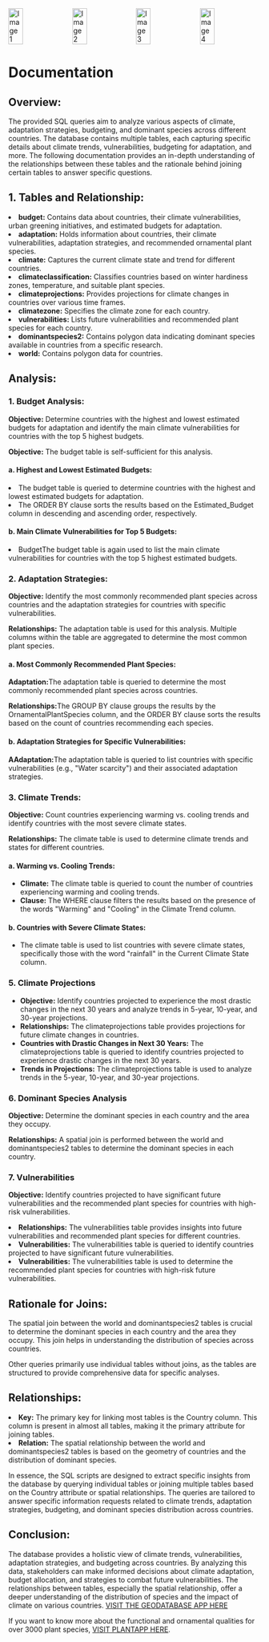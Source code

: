 <!DOCTYPE html>
<html>

<body>

<div style="display: flex; justify-content: space-between;">
    <img src="https://agro-nl.nl/wp-content/uploads/2019/04/trees-bareroot-e1557303577410.jpg" alt="Image 1" style="width: 24%; margin-right: 1%;">
    <img src="https://agro-nl.nl/wp-content/uploads/2019/04/shrubs-p9-min-e1557303401583.jpg" alt="Image 2" style="width: 24%; margin-right: 1%;">
    <img src="https://agro-nl.nl/wp-content/uploads/2019/04/shrubs-full-ground-min-e1557303444131.jpg" alt="Image 3" style="width: 24%; margin-right: 1%;">
    <img src="https://agro-nl.nl/wp-content/uploads/2019/04/trees-open-ground-e1557303524105.jpg" alt="Image 4" style="width: 24%;">
</div>

<h1>Documentation</h1>

<h2>Overview:</h2>
    <p>The provided SQL queries aim to analyze various aspects of climate, adaptation strategies, budgeting, and dominant species across different countries. The database contains multiple tables, each capturing specific details about climate trends, vulnerabilities, budgeting for adaptation, and more. The following documentation provides an in-depth understanding of the relationships between these tables and the rationale behind joining certain tables to answer specific questions.</p>

<h2>1. Tables and Relationship:</h2>
        <li><strong>budget:</strong> Contains data about countries, their climate vulnerabilities, urban greening initiatives, and estimated budgets for adaptation.</li>
        <li><strong>adaptation:</strong> Holds information about countries, their climate vulnerabilities, adaptation strategies, and recommended ornamental plant species.</li>
        <li><strong>climate:</strong> Captures the current climate state and trend for different countries.</li>
        <li><strong>climateclassification:</strong> Classifies countries based on winter hardiness zones, temperature, and suitable plant species.</li>
        <li><strong>climateprojections:</strong> Provides projections for climate changes in countries over various time frames.</li>
        <li><strong>climatezone:</strong> Specifies the climate zone for each country.</li>
        <li><strong>vulnerabilities:</strong> Lists future vulnerabilities and recommended plant species for each country.</li>
        <li><strong>dominantspecies2:</strong> Contains polygon data indicating dominant species available in countries from a specific research.</li>
        <li><strong>world:</strong> Contains polygon data for countries.</li>

<h2>Analysis:</h2>

<h3>1. Budget Analysis:</h3>
    <p><strong>Objective:</strong> Determine countries with the highest and lowest estimated budgets for adaptation and identify the main climate vulnerabilities for countries with the top 5 highest budgets.</p>
     <p><strong>Objective:</strong> The budget table is self-sufficient for this analysis.</p>

<h4>a. Highest and Lowest Estimated Budgets:</h4>
    <li><strong></strong>The budget table is queried to determine countries with the highest and lowest estimated budgets for adaptation. </li>
    <li><strong></strong>The ORDER BY clause sorts the results based on the Estimated_Budget column in descending and ascending order, respectively. </li>

<h4>b. Main Climate Vulnerabilities for Top 5 Budgets:</h4>
    <li>Budget<strong></strong>The budget table is again used to list the main climate vulnerabilities for countries with the top 5 highest estimated budgets.</li>

<h3>2. Adaptation Strategies:</h3>
    <p><strong>Objective:</strong> Identify the most commonly recommended plant species across countries and the adaptation strategies for countries with specific vulnerabilities.</p>
    <p><strong>Relationships:</strong> The adaptation table is used for this analysis. Multiple columns within the table are aggregated to determine the most common plant species.</p>

<h4>a. Most Commonly Recommended Plant Species:</h4>
    <p><strong>Adaptation:</strong>The adaptation table is queried to determine the most commonly recommended plant species across countries.</p>
    <p><strong>Relationships:</strong>The GROUP BY clause groups the results by the OrnamentalPlantSpecies column, and the ORDER BY clause sorts the results based on the count of countries recommending each species.</p>

<h4>b. Adaptation Strategies for Specific Vulnerabilities:</h4>
    <p><strong>AAdaptation:</strong>The adaptation table is queried to list countries with specific vulnerabilities (e.g., "Water scarcity") and their associated adaptation strategies.</p>

<h3>3. Climate Trends:</h3>
    <p><strong>Objective:</strong> Count countries experiencing warming vs. cooling trends and identify countries with the most severe climate states.</p>
    <p><strong>Relationships:</strong> The climate table is used to determine climate trends and states for different countries.</p>

<h4>a. Warming vs. Cooling Trends:</h4>
<ul>
    <li>
        <strong>Climate:</strong> The climate table is queried to count the number of countries experiencing warming and cooling trends.
    </li>
    <li>
        <strong>Clause:</strong> The WHERE clause filters the results based on the presence of the words "Warming" and "Cooling" in the Climate Trend column.
    </li>
</ul>

<h4>b. Countries with Severe Climate States:</h4>
<ul>
    <li>
        The climate table is used to list countries with severe climate states, specifically those with the word "rainfall" in the Current Climate State column.
    </li>
</ul>

<h3>5. Climate Projections</h3>
<ul>
    <li>
        <strong>Objective:</strong> Identify countries projected to experience the most drastic changes in the next 30 years and analyze trends in 5-year, 10-year, and 30-year projections.
    </li>
    <li>
        <strong>Relationships:</strong> The climateprojections table provides projections for future climate changes in countries.
    </li>
    <li>
        <strong>Countries with Drastic Changes in Next 30 Years:</strong> The climateprojections table is queried to identify countries projected to experience drastic changes in the next 30 years.
    </li>
    <li>
        <strong>Trends in Projections:</strong> The climateprojections table is used to analyze trends in the 5-year, 10-year, and 30-year projections.
    </li>
</ul>


<h3>6. Dominant Species Analysis</h3>
    <p><b>Objective:</b> Determine the dominant species in each country and the area they occupy.</p>
    <p><b>Relationships:</b> A spatial join is performed between the world and dominantspecies2 tables to determine the dominant species in each country.</p>

<h3>7. Vulnerabilities</h3>
    <p><b>Objective:</b> Identify countries projected to have significant future vulnerabilities and the recommended plant species for countries with high-risk vulnerabilities.</p>
    <li><strong></strong><b>Relationships:</b> The vulnerabilities table provides insights into future vulnerabilities and recommended plant species for different countries.</li>
    <li><strong></strong><b>Vulnerabilities:</b> The vulnerabilities table is queried to identify countries projected to have significant future vulnerabilities.</li>
    <li><strong></strong><b>Vulnerabilities:</b> The vulnerabilities table is used to determine the recommended plant species for countries with high-risk future vulnerabilities.</li>

<h2>Rationale for Joins:</h2>
    <p>The spatial join between the world and dominantspecies2 tables is crucial to determine the dominant species in each country and the area they occupy. This join helps in understanding the distribution of species across countries.</p>
    <p>Other queries primarily use individual tables without joins, as the tables are structured to provide comprehensive data for specific analyses.</p>

<h2>Relationships:</h2>
<li><strong>Key:</strong> The primary key for linking most tables is the Country column. This column is present in almost all tables, making it the primary attribute for joining tables.</li>
        <li><strong>Relation:</strong> The spatial relationship between the world and dominantspecies2 tables is based on the geometry of countries and the distribution of dominant species.</li>


<p>In essence, the SQL scripts are designed to extract specific insights from the database by querying individual tables or joining multiple tables based on the Country attribute or spatial relationships. The queries are tailored to answer specific information requests related to climate trends, adaptation strategies, budgeting, and dominant species distribution across countries.</p>

<h2>Conclusion:</h2>
    <p>The database provides a holistic view of climate trends, vulnerabilities, adaptation strategies, and budgeting across countries. By analyzing this data, stakeholders can make informed decisions about climate adaptation, budget allocation, and strategies to combat future vulnerabilities. The relationships between tables, especially the spatial relationship, offer a deeper understanding of the distribution of species and the impact of climate on various countries. <a href="https://climate-assessment-agro-nl.streamlit.app/">VISIT THE GEODATABASE APP HERE</a></p>

<p>If you want to know more about the functional and ornamental qualities for over 3000 plant species, <a href="https://plantapp-agro-nl-consult.streamlit.app/">VISIT PLANTAPP HERE</a>.</p>
</body>

</html>
